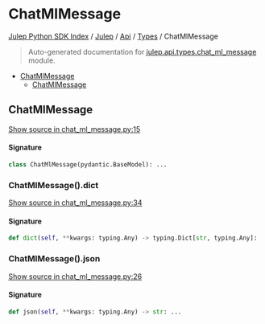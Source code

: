 # ChatMlMessage

[Julep Python SDK Index](../../../README.md#julep-python-sdk-index) / [Julep](../../index.md#julep) / [Api](../index.md#api) / [Types](./index.md#types) / ChatMlMessage

> Auto-generated documentation for [julep.api.types.chat_ml_message](../../../../../../../julep/api/types/chat_ml_message.py) module.

- [ChatMlMessage](#chatmlmessage)
  - [ChatMlMessage](#chatmlmessage-1)

## ChatMlMessage

[Show source in chat_ml_message.py:15](../../../../../../../julep/api/types/chat_ml_message.py#L15)

#### Signature

```python
class ChatMlMessage(pydantic.BaseModel): ...
```

### ChatMlMessage().dict

[Show source in chat_ml_message.py:34](../../../../../../../julep/api/types/chat_ml_message.py#L34)

#### Signature

```python
def dict(self, **kwargs: typing.Any) -> typing.Dict[str, typing.Any]: ...
```

### ChatMlMessage().json

[Show source in chat_ml_message.py:26](../../../../../../../julep/api/types/chat_ml_message.py#L26)

#### Signature

```python
def json(self, **kwargs: typing.Any) -> str: ...
```